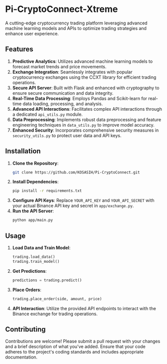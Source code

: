 # Pi-CryptoConnect-Xtreme

A cutting-edge cryptocurrency trading platform leveraging advanced machine learning models and APIs to optimize trading strategies and enhance user experience.

## Features

1. **Predictive Analytics**: Utilizes advanced machine learning models to forecast market trends and price movements.
2. **Exchange Integration**: Seamlessly integrates with popular cryptocurrency exchanges using the CCXT library for efficient trading operations.
3. **Secure API Server**: Built with Flask and enhanced with cryptography to ensure secure communication and data integrity.
4. **Real-Time Data Processing**: Employs Pandas and Scikit-learn for real-time data loading, processing, and analysis.
5. **Advanced API Interactions**: Facilitates complex API interactions through a dedicated `api_utils.py` module.
6. **Data Preprocessing**: Implements robust data preprocessing and feature engineering techniques in `data_utils.py` to improve model accuracy.
7. **Enhanced Security**: Incorporates comprehensive security measures in `security_utils.py` to protect user data and API keys.

## Installation

1. **Clone the Repository**: 
   ```bash
   git clone https://github.com/KOSASIH/Pi-CryptoConnect.git
   ```
2. **Install Dependencies**: 
   ```bash
   pip install -r requirements.txt
   ```
3. **Configure API Keys**: Replace `YOUR_API_KEY` and `YOUR_API_SECRET` with your actual Binance API key and secret in `app/exchange.py`.
4. **Run the API Server**: 
   ```bash
   python app/main.py
   ```

## Usage

1. **Load Data and Train Model**: 
   ```python
   trading.load_data()
   trading.train_model()
   ```
2. **Get Predictions**: 
   ```python
   predictions = trading.predict()
   ```
3. **Place Orders**: 
   ```python
   trading.place_order(side, amount, price)
   ```
4. **API Interaction**: Utilize the provided API endpoints to interact with the Binance exchange for trading operations.

## Contributing

Contributions are welcome! Please submit a pull request with your changes and a brief description of what you've added. Ensure that your code adheres to the project's coding standards and includes appropriate documentation.
